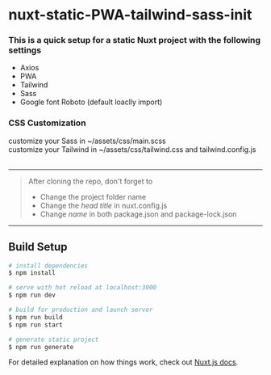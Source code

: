 # nuxt-static-PWA-tailwind-sass-init
### This is a quick setup for a static Nuxt project with the following settings
- Axios
- PWA
- Tailwind
- Sass
- Google font Roboto (default loaclly import)

### CSS Customization
customize your Sass in ~/assets/css/main.scss <br/>
customize your Tailwind in ~/assets/css/tailwind.css and tailwind.config.js
<br/>
<br/>
***
> After cloning the repo, don't forget to 
>   - Change the project folder name 
>   - Change the _head title_ in nuxt.config.js
>   - Change _name_ in both package.json and package-lock.json
***

## Build Setup

```bash
# install dependencies
$ npm install

# serve with hot reload at localhost:3000
$ npm run dev

# build for production and launch server
$ npm run build
$ npm run start

# generate static project
$ npm run generate
```

For detailed explanation on how things work, check out [Nuxt.js docs](https://nuxtjs.org).
